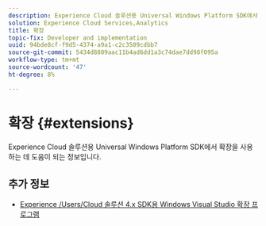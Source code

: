 ```yaml
---
description: Experience Cloud 솔루션용 Universal Windows Platform SDK에서 확장을 사용하는 데 도움이 되는 정보입니다.
solution: Experience Cloud Services,Analytics
title: 확장
topic-fix: Developer and implementation
uuid: 94bde8cf-f9d5-4374-a9a1-c2c3509cdbb7
source-git-commit: 5434d8809aac11b4ad6dd1a3c74dae7dd98f095a
workflow-type: tm+mt
source-wordcount: '47'
ht-degree: 8%

---
```



# 확장 {#extensions}

Experience Cloud 솔루션용 Universal Windows Platform SDK에서 확장을 사용하는 데 도움이 되는 정보입니다.

## 추가 정보

+ [Experience /Users/Cloud 솔루션 4.x SDK용 Windows Visual Studio 확장 프로그램](/help/universal-windows/extensions/win-vse-4x.md)